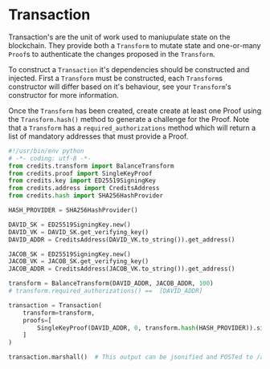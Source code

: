# Transaction
Transaction's are the unit of work used to maniupulate state on the blockchain.
They provide both a ```Transform``` to mutate state and one-or-many ```Proof```s
to authenticate the changes proposed in the ```Transform```.

To construct a ```Transaction``` it's dependencies should be constructed and injected.
First a ```Transform``` must be constructed, each ```Transform```s constructor
will differ based on it's behaviour, see your ```Transform```'s constructor for
more information.

Once the ```Transform``` has been created, create create at least one Proof
using the ```Transform.hash()``` method to generate a challenge for the Proof.
Note that a ```Transform``` has a ```required_authorizations``` method which
will return a list of mandatory addresses that must provide a Proof.

```python
#!/usr/bin/env python
# -*- coding: utf-8 -*-
from credits.transform import BalanceTransform
from credits.proof import SingleKeyProof
from credits.key import ED25519SigningKey
from credits.address import CreditsAddress
from credits.hash import SHA256HashProvider

HASH_PROVIDER = SHA256HashProvider()

DAVID_SK = ED25519SigningKey.new()
DAVID_VK = DAVID_SK.get_verifying_key()
DAVID_ADDR = CreditsAddress(DAVID_VK.to_string()).get_address()

JACOB_SK = ED25519SigningKey.new()
JACOB_VK = JACOB_SK.get_verifying_key()
JACOB_ADDR = CreditsAddress(JACOB_VK.to_string()).get_address()

transform = BalanceTransform(DAVID_ADDR, JACOB_ADDR, 100)
# transform.required_authorizations() ==  [DAVID_ADDR]

transaction = Transaction(
    transform=transform,
    proofs=[
        SingleKeyProof(DAVID_ADDR, 0, transform.hash(HASH_PROVIDER)).sign(DAVID),
    ]
)

transaction.marshall()  # This output can be jsonified and POSTed to /api/v1/transaction
```

